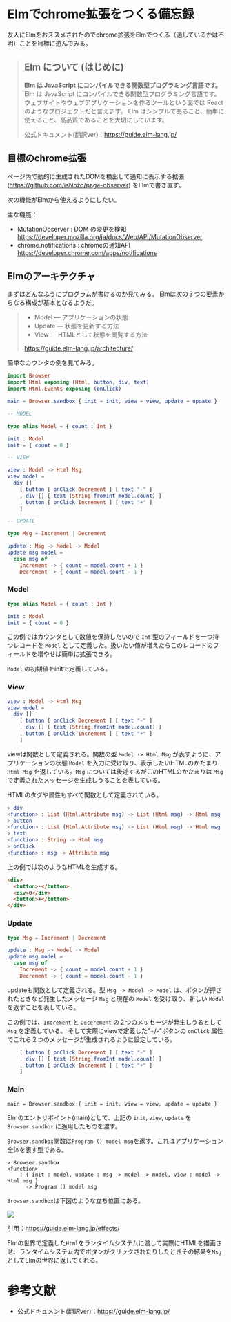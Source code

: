 # Elmでchrome拡張をつくる備忘録

友人にElmをおススメされたのでchrome拡張をElmでつくる（適しているかは不明）ことを目標に遊んでみる。

> ## Elm について (はじめに)
> **Elm は JavaScript にコンパイルできる関数型プログラミング言語です。** Elm は JavaScript にコンパイルできる関数型プログラミング言語です。 ウェブサイトやウェブアプリケーションを作るツールという面では React のようなプロジェクトだと言えます。 Elm はシンプルであること、簡単に使えること、高品質であることを大切にしています。
> 
> 公式ドキュメント(翻訳ver)：https://guide.elm-lang.jp/

## 目標のchrome拡張

ページ内で動的に生成されたDOMを検出して通知に表示する拡張 (https://github.com/isNozo/page-observer) をElmで書き直す。

次の機能がElmから使えるようにしたい。

主な機能：
- MutationObserver : DOM の変更を検知 https://developer.mozilla.org/ja/docs/Web/API/MutationObserver
- chrome.notifications : chromeの通知API https://developer.chrome.com/apps/notifications

## Elmのアーキテクチャ

まずはどんなふうにプログラムが書けるのか見てみる。
Elmは次の３つの要素からなる構成が基本となるようだ。

> - Model — アプリケーションの状態
> - Update — 状態を更新する方法
> - View — HTMLとして状態を閲覧する方法
> 
> https://guide.elm-lang.jp/architecture/

簡単なカウンタの例を見てみる。

```elm
import Browser
import Html exposing (Html, button, div, text)
import Html.Events exposing (onClick)

main = Browser.sandbox { init = init, view = view, update = update }

-- MODEL

type alias Model = { count : Int }

init : Model
init = { count = 0 }

-- VIEW

view : Model -> Html Msg
view model =
  div []
    [ button [ onClick Decrement ] [ text "-" ]
    , div [] [ text (String.fromInt model.count) ]
    , button [ onClick Increment ] [ text "+" ]
    ]

-- UPDATE

type Msg = Increment | Decrement

update : Msg -> Model -> Model
update msg model =
  case msg of
    Increment -> { count = model.count + 1 }
    Decrement -> { count = model.count - 1 }
```

### Model

```elm
type alias Model = { count : Int }

init : Model
init = { count = 0 }
```

この例ではカウンタとして数値を保持したいので `Int` 型のフィールドを一つ持つレコードを `Model` として定義した。扱いたい値が増えたらこのレコードのフィールドを増やせば簡単に拡張できる。

`Model` の初期値をinitで定義している。

### View

```elm
view : Model -> Html Msg
view model =
  div []
    [ button [ onClick Decrement ] [ text "-" ]
    , div [] [ text (String.fromInt model.count) ]
    , button [ onClick Increment ] [ text "+" ]
    ]
```

viewは関数として定義される。関数の型 `Model -> Html Msg` が表すように、アプリケーションの状態 `Model` を入力に受け取り、表示したいHTMLのかたまり `Html Msg` を返している。`Msg` については後述するがこのHTMLのかたまりは `Msg` で定義されたメッセージを生成しうることを表している。

HTMLのタグや属性もすべて関数として定義されている。

```elm
> div
<function> : List (Html.Attribute msg) -> List (Html msg) -> Html msg
> button
<function> : List (Html.Attribute msg) -> List (Html msg) -> Html msg
> text
<function> : String -> Html msg
> onClick
<function> : msg -> Attribute msg
```

上の例では次のようなHTMLを生成する。

```html
<div>
  <button>-</button>
  <div>0</div>
  <button>+</button>
</div>
```

### Update

```elm
type Msg = Increment | Decrement

update : Msg -> Model -> Model
update msg model =
  case msg of
    Increment -> { count = model.count + 1 }
    Decrement -> { count = model.count - 1 }
```

updateも関数として定義される。型 `Msg -> Model -> Model` は、ボタンが押されたときなど発生したメッセージ `Msg` と現在の `Model` を受け取り、新しい `Model` を返すことを表している。

この例では、`Increment` と `Decerement` の２つのメッセージが発生しうるとして `Msg` を定義している。
そして実際にviewで定義した"+/-"ボタンの `onClick` 属性でこれら２つのメッセージが生成されるように設定している。

```elm
    [ button [ onClick Decrement ] [ text "-" ]
    , div [] [ text (String.fromInt model.count) ]
    , button [ onClick Increment ] [ text "+" ]
    ]
```

### Main

```
main = Browser.sandbox { init = init, view = view, update = update }
```

Elmのエントリポイント(main)として、上記の `init`, `view`, `update` を `Browser.sandbox` に適用したものを渡す。

`Browser.sandbox`関数は`Program () model msg`を返す。これはアプリケーション全体を表す型である。

```
> Browser.sandbox
<function>
    : { init : model, update : msg -> model -> model, view : model -> Html msg }
      -> Program () model msg
```

`Browser.sandbox`は下図のような立ち位置にある。

![](https://guide.elm-lang.jp/effects/diagrams/sandbox.svg)

引用：https://guide.elm-lang.jp/effects/

Elmの世界で定義した`Html`をランタイムシステムに渡して実際にHTMLを描画させ、ランタイムシステム内でボタンがクリックされたりしたときその結果を`Msg`としてElmの世界に返してくれる。

# 参考文献
- 公式ドキュメント(翻訳ver)：https://guide.elm-lang.jp/
